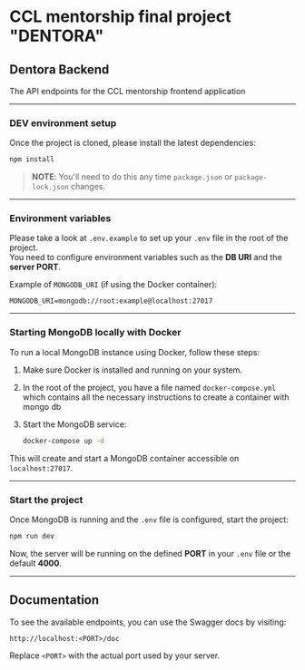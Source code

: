 # CCL mentorship final project "DENTORA"

## Dentora Backend

The API endpoints for the CCL mentorship frontend application

---

### DEV environment setup

Once the project is cloned, please install the latest dependencies:

```bash
npm install
```

> **NOTE**: You'll need to do this any time `package.json` or `package-lock.json` changes.

---

### Environment variables

Please take a look at `.env.example` to set up your `.env` file in the root of the project.  
You need to configure environment variables such as the **DB URI** and the **server PORT**.

Example of `MONGODB_URI` (if using the Docker container):

```env
MONGODB_URI=mongodb://root:example@localhost:27017
```

---

### Starting MongoDB locally with Docker

To run a local MongoDB instance using Docker, follow these steps:

1. Make sure Docker is installed and running on your system.
2. In the root of the project, you have a file named `docker-compose.yml` which contains all the necessary instructions to create a container with mongo db
3. Start the MongoDB service:

    ```bash
    docker-compose up -d
    ```

This will create and start a MongoDB container accessible on `localhost:27017`.

---

### Start the project

Once MongoDB is running and the `.env` file is configured, start the project:

```bash
npm run dev
```

Now, the server will be running on the defined **PORT** in your `.env` file or the default **4000**.

---

## Documentation

To see the available endpoints, you can use the Swagger docs by visiting:

```
http://localhost:<PORT>/doc
```

Replace `<PORT>` with the actual port used by your server.
